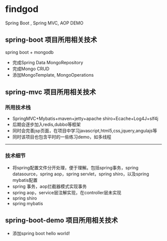 # findgod

Spring Boot , Spring MVC, AOP DEMO

## spring-boot 项目所用相关技术
spring boot + mongodb 
- 完成Spring Data MongoRepository
- 完成Mongo CRUD
- 添加MongoTemplate, MongoOperations

## spring-mvc 项目所用相关技术
### 所用技术栈
- SpringMVC+Mybatis+maven+jetty+apache shiro+Ecache+Log4J+slf4j
- 后期会逐步加入redis,dubbo等框架
- 同时会完善jsp页面，在项目中学习javascript,html5,css,jquery,angulajs等
- 同时该项目也包含平时的一些练习demo，如多线程

---

### 技术细节
- 将spring配置文件分开处理，便于理解。包括spring事务，spring datasource，spring aop，spring servlet，spring shiro，以及spring mybatis配置
- spring 事务，aop拦截器模式实现事务
- spring aop，service层注解实现，在controller层未实现
- spring shiro
- spring mybatis

## spring-boot-demo 项目所用相关技术
- 添加spring boot hello world!
